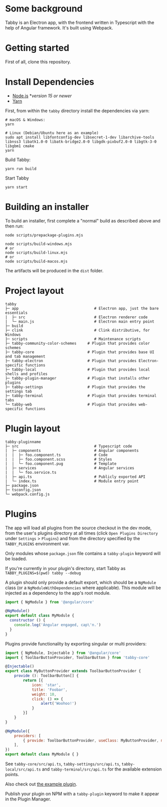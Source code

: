 # Some background

Tabby is an Electron app, with the frontend written in Typescript with the help of Angular framework. It's built using Webpack.

# Getting started

First of all, clone this repository.

# Install Dependencies
- [Node.js](https://nodejs.org/en/download/) **version 15 or newer*
- [Yarn](https://yarnpkg.com/)

First, from within the `tabby` directory install the dependencies via yarn:

```
# macOS & Windows:
yarn
```

```
# Linux (Debian/Ubuntu here as an example)
sudo apt install libfontconfig-dev libsecret-1-dev libarchive-tools libnss3 libatk1.0-0 libatk-bridge2.0-0 libgdk-pixbuf2.0-0 libgtk-3-0 libgbm1 cmake
yarn
```

Build Tabby:

```
yarn run build
```

Start Tabby

```
yarn start
```

# Building an installer 

To build an installer, first complete a "normal" build as described above and then run:

```
node scripts/prepackage-plugins.mjs

node scripts/build-windows.mjs
# or
node scripts/build-linux.mjs
# or
node scripts/build-macos.mjs
```

The artifacts will be produced in the `dist` folder.

# Project layout
```
tabby
├─ app                                  # Electron app, just the bare essentials
|  ├─ src                               # Electron renderer code
|  └─ main.js                           # Electron main entry point
├─ build
├─ clink                                # Clink distributive, for Windows
├─ scripts                              # Maintenance scripts
├─ tabby-community-color-schemes     # Plugin that provides color schemes
├─ tabby-core                        # Plugin that provides base UI and tab management
├─ tabby-electron                    # Plugin that provides Electron-specific functions
├─ tabby-local                       # Plugin that provides local shells and profiles
├─ tabby-plugin-manager              # Plugin that installs other plugins
├─ tabby-settings                    # Plugin that provides the settings tab
├─ tabby-terminal                    # Plugin that provides terminal tabs
└─ tabby-web                         # Plugin that provides web-specific functions
```

# Plugin layout
```
tabby-pluginname
├─ src                                  # Typescript code
|  ├─ components                        # Angular components
|  |  ├─ foo.component.ts               # Code
|  |  ├─ foo.component.scss             # Styles
|  |  └─ foo.component.pug              # Template
|  ├─ services                          # Angular services
|  |  └─ foo.service.ts
|  ├─ api.ts                            # Publicly exported API
|  └─ index.ts                          # Module entry point
├─ package.json
├─ tsconfig.json
└─ webpack.config.js
```

# Plugins

The app will load all plugins from the source checkout in the dev mode, from the user's plugins directory at all times (click `Open Plugins Directory` under `Settings` > `Plugins`) and from the directory specified by the `TABBY_PLUGINS` environment var.

Only modules whose `package.json` file contains a `tabby-plugin` keyword will be loaded.

If you're currently in your plugin's directory, start Tabby as `TABBY_PLUGINS=$(pwd) tabby --debug`

A plugin should only provide a default export, which should be a `NgModule` class (or a `NgModuleWithDependencies` where applicable). This module will be injected as a dependency to the app's root module.

```javascript
import { NgModule } from '@angular/core'

@NgModule()
export default class MyModule {
  constructor () {
    console.log('Angular engaged, cap\'n.')
  }
}
```

Plugins provide functionality by exporting singular or multi providers:


```javascript
import { NgModule, Injectable } from '@angular/core'
import { ToolbarButtonProvider, ToolbarButton } from 'tabby-core'

@Injectable()
export class MyButtonProvider extends ToolbarButtonProvider {
    provide (): ToolbarButton[] {
        return [{
            icon: 'star',
            title: 'Foobar',
            weight: 10,
            click: () => {
                alert('Woohoo!')
            }
        }]
    }
}

@NgModule({
    providers: [
        { provide: ToolbarButtonProvider, useClass: MyButtonProvider, multi: true },
    ],
})
export default class MyModule { }
```


See `tabby-core/src/api.ts`, `tabby-settings/src/api.ts`, `tabby-local/src/api.ts` and `tabby-terminal/src/api.ts` for the available extension points.

Also check out [the example plugin](https://github.com/Eugeny/tabby-clippy).

Publish your plugin on NPM with a `tabby-plugin` keyword to make it appear in the Plugin Manager.
